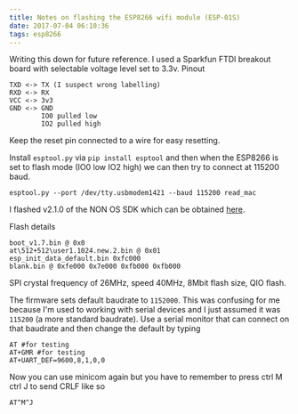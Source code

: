 ```yaml
---
title: Notes on flashing the ESP8266 wifi module (ESP-01S)
date: 2017-07-04 06:10:36
tags: esp8266
---
```


Writing this down for future reference. I used a Sparkfun FTDI breakout board
with selectable voltage level set to 3.3v. Pinout

```
TXD <-> TX (I suspect wrong labelling)
RXD <-> RX
VCC <-> 3v3
GND <-> GND
        IO0 pulled low
        IO2 pulled high
```

Keep the reset pin connected to a wire for easy resetting. 

Install `esptool.py` via `pip install esptool` and then when the ESP8266 is set
to flash mode (IO0 low IO2 high) we can then try to connect at 115200 baud.

```
esptool.py --port /dev/tty.usbmodem1421 --baud 115200 read_mac
```

I flashed v2.1.0 of the NON OS SDK which can be obtained
[here](https://github.com/espressif/ESP8266_NONOS_SDK/releases). 

Flash details

```
boot_v1.7.bin @ 0x0
at\512+512\user1.1024.new.2.bin @ 0x01
esp_init_data_default.bin 0xfc000
blank.bin @ 0xfe000 0x7e000 0xfb000 0xfb000
```

SPI crystal frequency of 26MHz, speed 40MHz, 8Mbit flash size, QIO flash.

The firmware sets default baudrate to `1152000`. This was confusing for me because I'm
used to working with serial devices and I just assumed it was `115200` (a more
standard baudrate). Use a serial monitor that can connect on that baudrate and
then change the default by typing

```
AT #for testing
AT+GMR #for testing
AT+UART_DEF=9600,8,1,0,0
```

Now you can use minicom again but you have to remember to press ctrl M ctrl J to
send CRLF like so

```
AT^M^J
```


